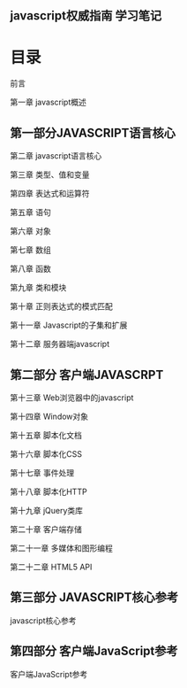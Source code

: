 ## javascript权威指南 学习笔记 ##

# 目录 #

前言

第一章 javascript概述

## 第一部分JAVASCRIPT语言核心 ##

第二章 javascript语言核心

第三章 类型、值和变量

第四章 表达式和运算符

第五章 语句

第六章 对象

第七章 数组

第八章 函数

第九章 类和模块

第十章 正则表达式的模式匹配

第十一章 Javascript的子集和扩展

第十二章 服务器端javascript

## 第二部分 客户端JAVASCRPT ##

第十三章 Web浏览器中的javascript

第十四章 Window对象

第十五章 脚本化文档

第十六章 脚本化CSS

第十七章 事件处理

第十八章 脚本化HTTP

第十九章 jQuery类库

第二十章 客户端存储

第二十一章 多媒体和图形编程

第二十二章 HTML5 API

## 第三部分 JAVASCRIPT核心参考 ##

javascript核心参考

## 第四部分 客户端JavaScript参考 ##

客户端JavaScript参考

